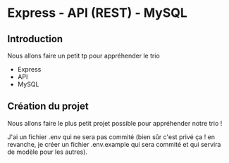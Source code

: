# Express - API (REST) - MySQL

## Introduction

Nous allons faire un petit tp pour appréhender le trio

-   Express
-   API
-   MySQL

## Création du projet

Nous allons faire le plus petit projet possible pour appréhender notre trio !

J'ai un fichier .env qui ne sera pas commité (bien sûr c'est privé ça ! en revanche, je créer un fichier .env.example qui sera commité et qui servira de modèle pour les autres).
